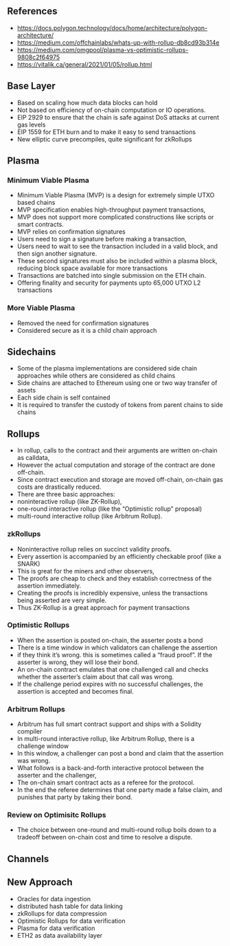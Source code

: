 ## References 
- https://docs.polygon.technology/docs/home/architecture/polygon-architecture/
- https://medium.com/offchainlabs/whats-up-with-rollup-db8cd93b314e
- https://medium.com/omgpool/plasma-vs-optimistic-rollups-9808c2f64975
- https://vitalik.ca/general/2021/01/05/rollup.html

## Base Layer
- Based on scaling how much data blocks can hold
- Not based on efficiency of on-chain computation or IO operations. 
- EIP 2929 to ensure that the chain is safe against DoS attacks at current gas levels
- EIP 1559 for ETH burn and to make it easy to send transactions
- New elliptic curve precompiles, quite significant for zkRollups

## Plasma

### Minimum Viable Plasma
- Minimum Viable Plasma (MVP) is a design for extremely simple UTXO based chains
- MVP specification enables high-throughput payment transactions, 
- MVP does not support more complicated constructions like scripts or smart contracts.
- MVP relies on confirmation signatures
- Users need to sign a signature before making a transaction, 
- Users need to wait to see the transaction included in a valid block, and then sign another signature. 
- These second signatures must also be included within a plasma block, reducing block space available for more transactions
- Transactions are batched into single submission on the ETH chain.
- Offering finality and security for payments upto 65,000 UTXO L2 transactions

### More Viable Plasma
- Removed the need for confirmation signatures
- Considered secure as it is a child chain approach

## Sidechains
- Some of the plasma implementations are considered side chain approaches while others are considered as child chains
- Side chains are attached to Ethereum using one or two way transfer of assets
- Each side chain is self contained
- It is required to transfer the custody of tokens from parent chains to side chains

## Rollups
- In rollup, calls to the contract and their arguments are written on-chain as calldata, 
- However the actual computation and storage of the contract are done off-chain.
- Since contract execution and storage are moved off-chain, on-chain gas costs are drastically reduced.
- There are three basic approaches: 
- noninteractive rollup (like ZK-Rollup), 
- one-round interactive rollup (like the “Optimistic rollup” proposal)
- multi-round interactive rollup (like Arbitrum Rollup).

### zkRollups
- Noninteractive rollup relies on succinct validity proofs. 
- Every assertion is accompanied by an efficiently checkable proof (like a SNARK) 
- This is great for the miners and other observers, 
- The proofs are cheap to check and they establish correctness of the assertion immediately.
- Creating the proofs is incredibly expensive, unless the transactions being asserted are very simple. 
- Thus ZK-Rollup is a great approach for payment transactions

### Optimistic Rollups
- When the assertion is posted on-chain, the asserter posts a bond 
- There is a time window in which validators can challenge the assertion 
- if they think it’s wrong. this is sometimes called a “fraud proof”. If the asserter is wrong, they will lose their bond.
- An on-chain contract emulates that one challenged call and checks whether the asserter’s claim about that call was wrong. 
- If the challenge period expires with no successful challenges, the assertion is accepted and becomes final.

### Arbitrum Rollups
- Arbitrum has full smart contract support and ships with a Solidity compiler
- In multi-round interactive rollup, like  Arbitrum Rollup, there is a challenge window 
- In this window, a challenger can post a bond and claim that the assertion was wrong. 
- What follows is a back-and-forth interactive protocol between the asserter and the challenger,
- The on-chain smart contract acts as a referee for the protocol.
- In the end the referee determines that one party made a false claim, and punishes that party by taking their bond.

### Review on Optimisitc Rollups
- The choice between one-round and multi-round rollup boils down to a tradeoff between on-chain cost and time to resolve a dispute.

## Channels

## New Approach
- Oracles for data ingestion
- distributed hash table for data linking
- zkRollups for data compression
- Optimistic Rollups for data verification
- Plasma for data verification
- ETH2 as data availability layer
